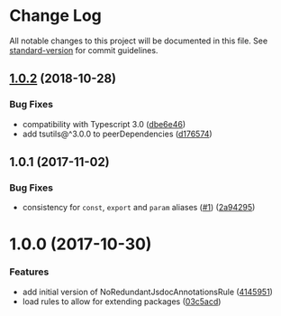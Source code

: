 # Change Log

All notable changes to this project will be documented in this file. See [standard-version](https://github.com/conventional-changelog/standard-version) for commit guidelines.

<a name="1.0.2"></a>
## [1.0.2](https://github.com/emilio-martinez/tslint-no-redundant-jsdoc-annotations/compare/v1.0.1...v1.0.2) (2018-10-28)

### Bug Fixes

* compatibility with Typescript 3.0 ([dbe6e46](https://github.com/emilio-martinez/tslint-no-redundant-jsdoc-annotations/commit/dbe6e46))
* add tsutils@^3.0.0 to peerDependencies ([d176574](https://github.com/emilio-martinez/tslint-no-redundant-jsdoc-annotations/commit/d176574))



<a name="1.0.1"></a>
## 1.0.1 (2017-11-02)


### Bug Fixes

* consistency for `const`, `export` and `param` aliases ([#1](https://github.com/emilio-martinez/tslint-no-redundant-jsdoc-annotations/issues/1)) ([2a94295](https://github.com/emilio-martinez/tslint-no-redundant-jsdoc-annotations/commit/2a94295))



<a name="1.0.0"></a>
# 1.0.0 (2017-10-30)


### Features

* add initial version of NoRedundantJsdocAnnotationsRule ([4145951](https://github.com/emilio-martinez/tslint-no-redundant-jsdoc-annotations/commit/4145951))
* load rules to allow for extending packages ([03c5acd](https://github.com/emilio-martinez/tslint-no-redundant-jsdoc-annotations/commit/03c5acd))
